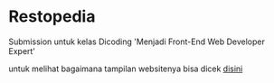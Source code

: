 # Restopedia
Submission untuk kelas Dicoding 'Menjadi Front-End Web Developer Expert'

untuk melihat bagaimana tampilan websitenya bisa dicek [disini](https://narashliwldn.github.io/Restopedia/dist/)
